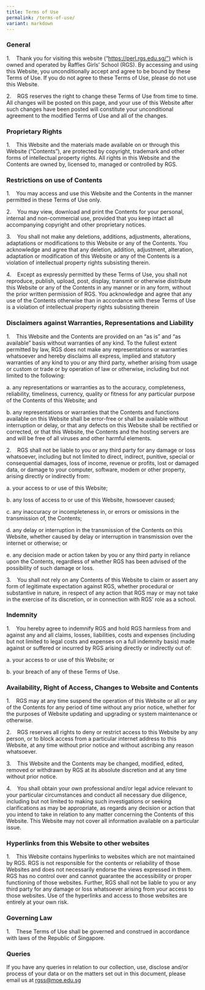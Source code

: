 ```yaml
---
title: Terms of Use
permalink: /terms-of-use/
variant: markdown
---
```

### **General**

1.    Thank you for visiting this website (“https://perl.rgs.edu.sg/”) which is owned and operated by Raffles Girls’ School (RGS). By accessing and using this Website, you unconditionally accept and agree to be bound by these Terms of Use. If you do not agree to these Terms of Use, please do not use this Website.

2.    RGS reserves the right to change these Terms of Use from time to time. All changes will be posted on this page, and your use of this Website after such changes have been posted will constitute your unconditional agreement to the modified Terms of Use and all of the changes.

### **Proprietary Rights**

1.    This Website and the materials made available on or through this Website (“Contents”), are protected by copyright, trademark and other forms of intellectual property rights. All rights in this Website and the Contents are owned by, licensed to, managed or controlled by RGS.

### **Restrictions on use of Contents**

1.    You may access and use this Website and the Contents in the manner permitted in these Terms of Use only.

2.    You may view, download and print the Contents for your personal, internal and non-commercial use, provided that you keep intact all accompanying copyright and other proprietary notices.

3.    You shall not make any deletions, additions, adjustments, alterations, adaptations or modifications to this Website or any of the Contents. You acknowledge and agree that any deletion, addition, adjustment, alteration, adaptation or modification of this Website or any of the Contents is a violation of intellectual property rights subsisting therein.

4.    Except as expressly permitted by these Terms of Use, you shall not reproduce, publish, upload, post, display, transmit or otherwise distribute this Website or any of the Contents in any manner or in any form, without the prior written permission of RGS. You acknowledge and agree that any use of the Contents otherwise than in accordance with these Terms of Use is a violation of intellectual property rights subsisting therein

### **Disclaimers against Warranties, Representations and Liability**

1.    This Website and the Contents are provided on an “as is” and “as available” basis without warranties of any kind. To the fullest extent permitted by law, RGS does not make any representations or warranties whatsoever and hereby disclaims all express, implied and statutory warranties of any kind to you or any third party, whether arising from usage or custom or trade or by operation of law or otherwise, including but not limited to the following:

a. any representations or warranties as to the accuracy, completeness, reliability, timeliness, currency, quality or fitness for any particular purpose of the Contents of this Website; and

b. any representations or warranties that the Contents and functions available on this Website shall be error-free or shall be available without interruption or delay, or that any defects on this Website shall be rectified or corrected, or that this Website, the Contents and the hosting servers are and will be free of all viruses and other harmful elements.

2.    RGS shall not be liable to you or any third party for any damage or loss whatsoever, including but not limited to direct, indirect, punitive, special or consequential damages, loss of income, revenue or profits, lost or damaged data, or damage to your computer, software, modem or other property, arising directly or indirectly from:

a. your access to or use of this Website;

b. any loss of access to or use of this Website, howsoever caused;

c. any inaccuracy or incompleteness in, or errors or omissions in the transmission of, the Contents;

d. any delay or interruption in the transmission of the Contents on this Website, whether caused by delay or interruption in transmission over the internet or otherwise; or

e. any decision made or action taken by you or any third party in reliance upon the Contents, regardless of whether RGS has been advised of the possibility of such damage or loss.

3.    You shall not rely on any Contents of this Website to claim or assert any form of legitimate expectation against RGS, whether procedural or substantive in nature, in respect of any action that RGS may or may not take in the exercise of its discretion, or in connection with RGS’ role as a school.

### **Indemnity**

1.    You hereby agree to indemnify RGS and hold RGS harmless from and against any and all claims, losses, liabilities, costs and expenses (including but not limited to legal costs and expenses on a full indemnity basis) made against or suffered or incurred by RGS arising directly or indirectly out of:

a. your access to or use of this Website; or

b. your breach of any of these Terms of Use.

### **Availability, Right of Access, Changes to Website and Contents**

1.    RGS may at any time suspend the operation of this Website or all or any of the Contents for any period of time without any prior notice, whether for the purposes of Website updating and upgrading or system maintenance or otherwise.

2.    RGS reserves all rights to deny or restrict access to this Website by any person, or to block access from a particular internet address to this Website, at any time without prior notice and without ascribing any reason whatsoever.

3.    This Website and the Contents may be changed, modified, edited, removed or withdrawn by RGS at its absolute discretion and at any time without prior notice.

4.    You shall obtain your own professional and/or legal advice relevant to your particular circumstances and conduct all necessary due diligence, including but not limited to making such investigations or seeking clarifications as may be appropriate, as regards any decision or action that you intend to take in relation to any matter concerning the Contents of this Website. This Website may not cover all information available on a particular issue.

### **Hyperlinks from this Website to other websites**

1.    This Website contains hyperlinks to websites which are not maintained by RGS. RGS is not responsible for the contents or reliability of those Websites and does not necessarily endorse the views expressed in them. RGS has no control over and cannot guarantee the accessibility or proper functioning of those websites. Further, RGS shall not be liable to you or any third party for any damage or loss whatsoever arising from your access to those websites. Use of the hyperlinks and access to those websites are entirely at your own risk.

### **Governing Law**

1.    These Terms of Use shall be governed and construed in accordance with laws of the Republic of Singapore.

### **Queries**

If you have any queries in relation to our collection, use, disclose and/or process of your data or on the matters set out in this document, please email us at rgss@moe.edu.sg